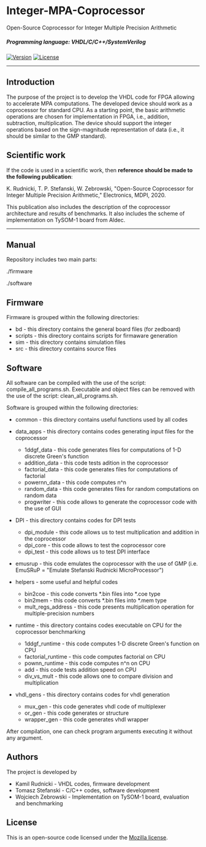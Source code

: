 # Integer-MPA-Coprocessor
Open-Source Coprocessor for Integer Multiple Precision Arithmetic

##### Programming language: VHDL/C/C++/SystemVerilog

[![Version](https://img.shields.io/badge/version-1.0-green.svg)](README.md) [![License](https://img.shields.io/badge/license-Mozilla-blue.svg)](https://opensource.org/licenses/MPL-2.0)

---
## Introduction
The purpose of the project is to develop the VHDL code for FPGA allowing to accelerate MPA computations. The developed device should work as a coprocessor for standard CPU. As a starting point, the basic arithmetic operations are chosen for implementation in FPGA, i.e., addition, subtraction, multiplication. The device should support the integer operations based on the sign-magnitude representation of data (i.e., it should be similar to the GMP standard).

## Scientific work
If the code is used in a scientific work, then **reference should be made to the following publication**:

K. Rudnicki, T. P. Stefanski, W. Zebrowski, "Open-Source Coprocessor for Integer Multiple Precision Arithmetic," Electronics, MDPI, 2020.

This publication also includes the description of the coprocessor architecture and results of benchmarks. It also includes the scheme of implementation on TySOM-1 board from Aldec.

---
## Manual
Repository includes two main parts:

./firmware

./software

## Firmware
Firmware is grouped within the following directories:
- bd - this directory contains the general board files (for zedboard)
- scripts - this directory contains scripts for firmaware generation
- sim - this directory contains simulation files
- src - this directory contains source files

## Software
All software can be compiled with the use of the script: compile_all_programs.sh. Executable and object files can be removed with the use of the script: clean_all_programs.sh.

Software is grouped within the following directories:

- common - this directory contains useful functions used by all codes

- data_apps - this directory contains codes generating input files for the coprocessor
    * 1ddgf_data - this code generates files for computations of 1-D discrete Green's function
    * addition_data - this code tests adition in the coprocessor
    * factorial_data - this code generates files for computations of factorial
    * powernn_data - this code computes n^n
    * random_data - this code generates files for random computations on random data
    * progwriter - this code allows to generate the coprocessor code with the use of GUI

- DPI - this directory contains codes for DPI tests
    * dpi_module - this code allows us to test multiplication and addition in the coprocessor
    * dpi_core - this code allows to test the coprocessor core
    * dpi_test - this code allows us to test DPI interface

- emusrup - this code emulates the coprocessor with the use of GMP (i.e. EmuSRuP = "Emulate Stefanski Rudnicki MicroProcessor") 

- helpers - some useful and helpful codes
    * bin2coe - this code converts *.bin files into *.coe type
    * bin2mem - this code converts *.bin files into *.mem type
    * mult_regs_address - this code presents multiplication operation for multiple-precision numbers

- runtime - this directory contains codes executable on CPU for the coprocessor benchmarking
    * 1ddgf_runtime - this code computes 1-D discrete Green's function on CPU
    * factorial_runtime - this code computes factorial on CPU
    * pownn_runtime - this code computes n^n on CPU    
    * add - this code tests addition speed on CPU
    * div_vs_mult - this code allows one to compare division and multiplication

- vhdl_gens - this directory contains codes for vhdl generation
    * mux_gen - this code generates vhdl code of multiplexer
    * or_gen - this code generates or structure
    * wrapper_gen - this code generates vhdl wrapper

After compilation, one can check program arguments executing it without any argument.

## Authors
The project is developed by
- Kamil Rudnicki - VHDL codes, firmware development
- Tomasz Stefanski - C/C++ codes, software development
- Wojciech Zebrowski - Implementation on TySOM-1 board, evaluation and benchmarking

## License
This is an open-source code licensed under the [Mozilla license](LICENSE).
